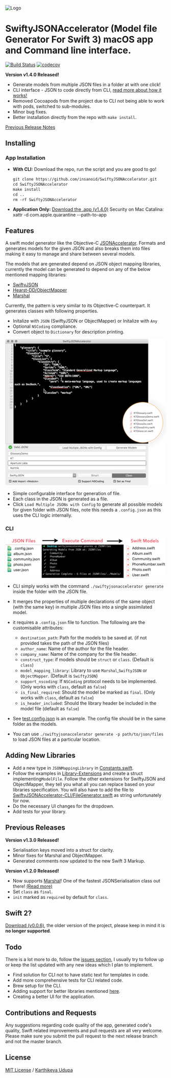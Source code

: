 ![Logo](https://raw.githubusercontent.com/insanoid/SwiftyJSONAccelerator/master/SwiftyJSONAccelerator/Support/Assets.xcassets/AppIcon.appiconset/Icon_32x32%402x.png)

# SwiftyJSONAccelerator (Model file Generator For Swift 3) macOS app and Command line interface.

[![Build
Status](https://travis-ci.org/insanoid/SwiftyJSONAccelerator.svg?branch=master)](https://travis-ci.org/insanoid/SwiftyJSONAccelerator) [![codecov](https://codecov.io/gh/insanoid/SwiftyJSONAccelerator/branch/master/graph/badge.svg)](https://codecov.io/gh/insanoid/SwiftyJSONAccelerator)

**Version v1.4.0 Released!**

- Generate models from multiple JSON files in a folder at with one click!
- CLI interface - JSON to code directly from CLI, [read more about how it works!](#CLI)
- Removed Cocoapods from the project due to CLI not being able to work with pods, switched to sub-modules.
- Minor bug fixes.
- Better installation directly from the repo with `make install`.

[Previous Release Notes](#previous-releases)

## Installing

### App Installation

- **With CLI:** Download the repo, run the script and you are good to go!

  ```
  git clone https://github.com/insanoid/SwiftyJSONAccelerator.git
  cd SwiftyJSONAccelerator
  make install
  cd ..
  rm -rf SwiftyJSONAccelerator
  ```

- **Application Only:** [Download the .app (v1.4.0)](https://github.com/insanoid/SwiftyJSONAccelerator/releases/download/v1.4.0/SwiftyJSONAccelerator.zip)
Security on Mac Catalina: xattr -d com.apple.quarantine --path-to-app

## Features

A swift model generator like the Objective-C [JSONAccelerator](http://nerdery.com/json-accelerator). Formats and generates models for the given JSON and also breaks them into files making it easy to manage and share between several models.

The models that are generated depend on JSON object mapping libraries, currently the model can be generated to depend on any of the below mentioned mapping libraries:

- [SwiftyJSON](https://github.com/SwiftyJSON/SwiftyJSON)
- [Hearst-DD/ObjectMapper](https://github.com/Hearst-DD/ObjectMapper)
- [Marshal](https://github.com/utahiosmac/Marshal)

Currently, the pattern is very similar to its Objective-C counterpart. It generates classes with following properties.

- Initalize with `JSON` (SwiftyJSON or ObjectMapper) or Initalize with `Any`
- Optional `NSCoding` compliance.
- Convert object to `Dictionary` for description printing.

![Preview](https://github.com/insanoid/SwiftyJSONAccelerator/raw/master/preview.png)

- Simple configurable interface for generation of file.
- Each class in the JSON is generated as a file.
- Click `Load Multiple JSONs with Config` to generate all possible models for given folder with JSON files, note this needs a `.config.json` as this uses the CLI logic internally.

### CLI

![Preview](https://github.com/insanoid/SwiftyJSONAccelerator/raw/master/preview-cli.png)

- CLI simply works with the command `./swiftyjsonaccelerator generate` inside the folder with the JSON file.
- It merges the properties of multiple declarations of the same object (with the same key) in multiple JSON files into a single assimilated model.
- it requires a `.config.json` file to function. The following are the customisable attributes:

  - `destination_path`: Path for the models to be saved at. (if not provided takes the path of the JSON files)
  - `author_name`: Name of the author for the file header.
  - `company_name`: Name of the company for the file header.
  - `construct_type`: if models should be `struct` or `class`. (Default is `class`)
  - `model_mapping_library`: Library to use `Marshal`,`SwiftyJSON` or `ObjectMapper`. (Default is `SwiftyJSON`)
  - `support_nscoding`: If `NSCoding` protocol needs to be implemented. (Only works with `class`, default as `false`)
  - `is_final_required`: Should the model be marked as `final`. (Only works with `class`, default as `false`)
  - `is_header_included`: Should the library header be included in the model file (default as `false`)

- See [test.config.json](https://github.com/insanoid/SwiftyJSONAccelerator/blob/master/SwiftyJSONAcceleratorTests/Support%20Files/MultipleModelTests/test_config.json) is an example. The config file should be in the same folder as the models.

- You can use `./swiftyjsonaccelerator generate -p path/to/json/files` to load JSON files at a particular location.

## Adding New Libraries

- Add a new type in `JSONMappingLibrary` in [Constants.swift](https://github.com/insanoid/SwiftyJSONAccelerator/blob/master/Core/Constants.swift).
- Follow the examples in [Library-Extensions](https://github.com/insanoid/SwiftyJSONAccelerator/blob/master/Core/Library-Extensions) and create a struct implementing`ModelFile`. Follow the other extensions for SwiftyJSON and ObjectMapper, they tell you what all you can replace based on your libraries specification. You will also have to add the file to [SwiftyJSONAccelerator-CLI/FileGenerator.swift](https://github.com/insanoid/SwiftyJSONAccelerator/blob/master/SwiftyJSONAccelerator-CLI/FileGenerator.swift) as string unfortunately for now.
- Do the necessary UI changes for the dropdown.
- Add tests for your library.

## Previous Releases

**Version v1.3.0 Released!**

- Serialisation keys moved into a struct for clarity.
- Minor fixes for Marshal and ObjectMapper.
- Generated comments now updated to the new Swift 3 Markup.

**Version v1.2.0 Released!**

- Now supports [Marshal](https://github.com/utahiosmac/Marshal)! One of the fastest JSONSerialisation class out there! [(Read more)](https://github.com/bwhiteley/JSONShootout)
- Set `class` as `final`.
- `init` marked as `required` by default for `class`.

## Swift 2?

[Download (v0.0.6)](https://github.com/insanoid/SwiftyJSONAccelerator/releases/download/v0.0.6/SwiftyJSONAccelerator.zip), the older version of the project, please keep in mind it is **no longer supported**.

## Todo

There is a lot more to do, follow the [issues section](https://github.com/insanoid/SwiftyJSONAccelerator/issues), I usually try to follow up or keep the list updated with any new ideas which I plan to implement.

- Find solution for CLI not to have static text for templates in code.
- Add more comprehensive tests for CLI related code.
- Brew setup for the CLI.
- Adding support for better libraries mentioned [here](https://github.com/bwhiteley/JSONShootout).
- Creating a better UI for the application.

## Contributions and Requests

Any suggestions regarding code quality of the app, generated code's quality, Swift related improvements and pull requests are all very welcome. Please make sure you submit the pull request to the next release branch and not the master branch.

## License

[MIT License](LICENSE) / [Karthikeya Udupa](https://karthikeya.co.uk)
